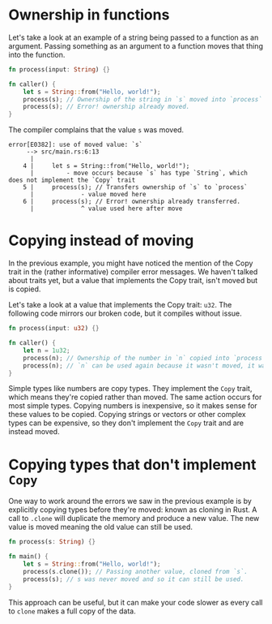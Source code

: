 # Ownership in functions
Let's take a look at an example of a string being passed to a function as an argument. Passing something as an argument to a function moves that thing into the function.

```rs
fn process(input: String) {}

fn caller() {
    let s = String::from("Hello, world!");
    process(s); // Ownership of the string in `s` moved into `process`
    process(s); // Error! ownership already moved.
}
```

The compiler complains that the value `s` was moved.

```console
error[E0382]: use of moved value: `s`
     --> src/main.rs:6:13
      |
    4 |     let s = String::from("Hello, world!");
      |         - move occurs because `s` has type `String`, which does not implement the `Copy` trait
    5 |     process(s); // Transfers ownership of `s` to `process`
      |             - value moved here
    6 |     process(s); // Error! ownership already transferred.
      |             ^ value used here after move
```

# Copying instead of moving
In the previous example, you might have noticed the mention of the Copy trait in the (rather informative) compiler error messages. We haven't talked about traits yet, but a value that implements the Copy trait, isn't moved but is copied.

Let's take a look at a value that implements the Copy trait: `u32`. The following code mirrors our broken code, but it compiles without issue.

```rs
fn process(input: u32) {}

fn caller() {
    let n = 1u32;
    process(n); // Ownership of the number in `n` copied into `process`
    process(n); // `n` can be used again because it wasn't moved, it was copied.
}
```

Simple types like numbers are copy types. They implement the `Copy` trait, which means they're copied rather than moved. The same action occurs for most simple types. Copying numbers is inexpensive, so it makes sense for these values to be copied. Copying strings or vectors or other complex types can be expensive, so they don't implement the `Copy` trait and are instead moved.

# Copying types that don't implement `Copy`

One way to work around the errors we saw in the previous example is by explicitly copying types before they're moved: known as cloning in Rust. A call to `.clone` will duplicate the memory and produce a new value. The new value is moved meaning the old value can still be used.

```rs
fn process(s: String) {}

fn main() {
    let s = String::from("Hello, world!");
    process(s.clone()); // Passing another value, cloned from `s`.
    process(s); // s was never moved and so it can still be used.
}
```
This approach can be useful, but it can make your code slower as every call to `clone` makes a full copy of the data.
